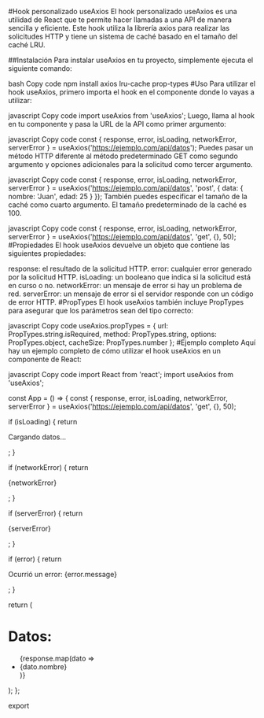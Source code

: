 #Hook personalizado useAxios
El hook personalizado useAxios es una utilidad de React que te permite hacer llamadas a una API de manera sencilla y eficiente. Este hook utiliza la librería axios para realizar las solicitudes HTTP y tiene un sistema de caché basado en el tamaño del caché LRU.

##Instalación
Para instalar useAxios en tu proyecto, simplemente ejecuta el siguiente comando:

bash
Copy code
npm install axios lru-cache prop-types
#Uso
Para utilizar el hook useAxios, primero importa el hook en el componente donde lo vayas a utilizar:

javascript
Copy code
import useAxios from 'useAxios';
Luego, llama al hook en tu componente y pasa la URL de la API como primer argumento:

javascript
Copy code
const { response, error, isLoading, networkError, serverError } = useAxios('https://ejemplo.com/api/datos');
Puedes pasar un método HTTP diferente al método predeterminado GET como segundo argumento y opciones adicionales para la solicitud como tercer argumento.

javascript
Copy code
const { response, error, isLoading, networkError, serverError } = useAxios('https://ejemplo.com/api/datos', 'post', { data: { nombre: 'Juan', edad: 25 } });
También puedes especificar el tamaño de la caché como cuarto argumento. El tamaño predeterminado de la caché es 100.

javascript
Copy code
const { response, error, isLoading, networkError, serverError } = useAxios('https://ejemplo.com/api/datos', 'get', {}, 50);
#Propiedades
El hook useAxios devuelve un objeto que contiene las siguientes propiedades:

response: el resultado de la solicitud HTTP.
error: cualquier error generado por la solicitud HTTP.
isLoading: un booleano que indica si la solicitud está en curso o no.
networkError: un mensaje de error si hay un problema de red.
serverError: un mensaje de error si el servidor responde con un código de error HTTP.
#PropTypes
El hook useAxios también incluye PropTypes para asegurar que los parámetros sean del tipo correcto:

javascript
Copy code
useAxios.propTypes = {
  url: PropTypes.string.isRequired,
  method: PropTypes.string,
  options: PropTypes.object,
  cacheSize: PropTypes.number
};
#Ejemplo completo
Aquí hay un ejemplo completo de cómo utilizar el hook useAxios en un componente de React:

javascript
Copy code
import React from 'react';
import useAxios from 'useAxios';

const App = () => {
  const { response, error, isLoading, networkError, serverError } = useAxios('https://ejemplo.com/api/datos', 'get', {}, 50);

  if (isLoading) {
    return <p>Cargando datos...</p>;
  }

  if (networkError) {
    return <p>{networkError}</p>;
  }

  if (serverError) {
    return <p>{serverError}</p>;
  }

  if (error) {
    return <p>Ocurrió un error: {error.message}</p>;
  }

  return (
    <div>
      <h1>Datos:</h1>
      <ul>
        {response.map(dato => <li key={dato.id}>{dato.nombre}</li>)}
      </ul>
    </div>
  );
};

export